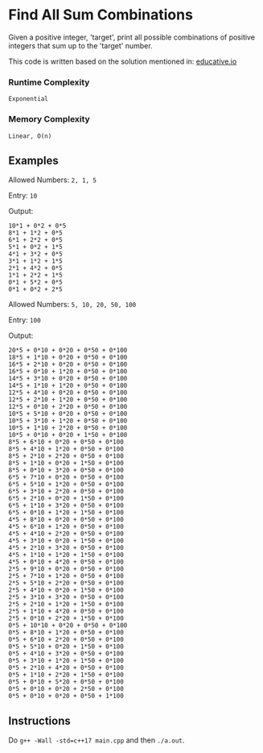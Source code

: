 # Find All Sum Combinations
Given a positive integer, 'target', print all possible combinations of positive integers that sum up to the 'target' number.

This code is written based on the solution mentioned in: [educative.io](https://www.educative.io/m/find-all-sum-combinations)


### Runtime Complexity
`Exponential`

### Memory Complexity
`Linear, O(n)`

## Examples
Allowed Numbers: `2, 1, 5`

Entry: `10` 

Output: 
```
10*1 + 0*2 + 0*5 
8*1 + 1*2 + 0*5 
6*1 + 2*2 + 0*5 
5*1 + 0*2 + 1*5 
4*1 + 3*2 + 0*5 
3*1 + 1*2 + 1*5 
2*1 + 4*2 + 0*5 
1*1 + 2*2 + 1*5 
0*1 + 5*2 + 0*5 
0*1 + 0*2 + 2*5 
```

Allowed Numbers: `5, 10, 20, 50, 100`

Entry: `100` 

Output: 
```
20*5 + 0*10 + 0*20 + 0*50 + 0*100 
18*5 + 1*10 + 0*20 + 0*50 + 0*100 
16*5 + 2*10 + 0*20 + 0*50 + 0*100 
16*5 + 0*10 + 1*20 + 0*50 + 0*100 
14*5 + 3*10 + 0*20 + 0*50 + 0*100 
14*5 + 1*10 + 1*20 + 0*50 + 0*100 
12*5 + 4*10 + 0*20 + 0*50 + 0*100 
12*5 + 2*10 + 1*20 + 0*50 + 0*100 
12*5 + 0*10 + 2*20 + 0*50 + 0*100 
10*5 + 5*10 + 0*20 + 0*50 + 0*100 
10*5 + 3*10 + 1*20 + 0*50 + 0*100 
10*5 + 1*10 + 2*20 + 0*50 + 0*100 
10*5 + 0*10 + 0*20 + 1*50 + 0*100 
8*5 + 6*10 + 0*20 + 0*50 + 0*100 
8*5 + 4*10 + 1*20 + 0*50 + 0*100 
8*5 + 2*10 + 2*20 + 0*50 + 0*100 
8*5 + 1*10 + 0*20 + 1*50 + 0*100 
8*5 + 0*10 + 3*20 + 0*50 + 0*100 
6*5 + 7*10 + 0*20 + 0*50 + 0*100 
6*5 + 5*10 + 1*20 + 0*50 + 0*100 
6*5 + 3*10 + 2*20 + 0*50 + 0*100 
6*5 + 2*10 + 0*20 + 1*50 + 0*100 
6*5 + 1*10 + 3*20 + 0*50 + 0*100 
6*5 + 0*10 + 1*20 + 1*50 + 0*100 
4*5 + 8*10 + 0*20 + 0*50 + 0*100 
4*5 + 6*10 + 1*20 + 0*50 + 0*100 
4*5 + 4*10 + 2*20 + 0*50 + 0*100 
4*5 + 3*10 + 0*20 + 1*50 + 0*100 
4*5 + 2*10 + 3*20 + 0*50 + 0*100 
4*5 + 1*10 + 1*20 + 1*50 + 0*100 
4*5 + 0*10 + 4*20 + 0*50 + 0*100 
2*5 + 9*10 + 0*20 + 0*50 + 0*100 
2*5 + 7*10 + 1*20 + 0*50 + 0*100 
2*5 + 5*10 + 2*20 + 0*50 + 0*100 
2*5 + 4*10 + 0*20 + 1*50 + 0*100 
2*5 + 3*10 + 3*20 + 0*50 + 0*100 
2*5 + 2*10 + 1*20 + 1*50 + 0*100 
2*5 + 1*10 + 4*20 + 0*50 + 0*100 
2*5 + 0*10 + 2*20 + 1*50 + 0*100 
0*5 + 10*10 + 0*20 + 0*50 + 0*100 
0*5 + 8*10 + 1*20 + 0*50 + 0*100 
0*5 + 6*10 + 2*20 + 0*50 + 0*100 
0*5 + 5*10 + 0*20 + 1*50 + 0*100 
0*5 + 4*10 + 3*20 + 0*50 + 0*100 
0*5 + 3*10 + 1*20 + 1*50 + 0*100 
0*5 + 2*10 + 4*20 + 0*50 + 0*100 
0*5 + 1*10 + 2*20 + 1*50 + 0*100 
0*5 + 0*10 + 5*20 + 0*50 + 0*100 
0*5 + 0*10 + 0*20 + 2*50 + 0*100 
0*5 + 0*10 + 0*20 + 0*50 + 1*100 
```

## Instructions
Do `g++ -Wall -std=c++17 main.cpp` and then `./a.out`.

